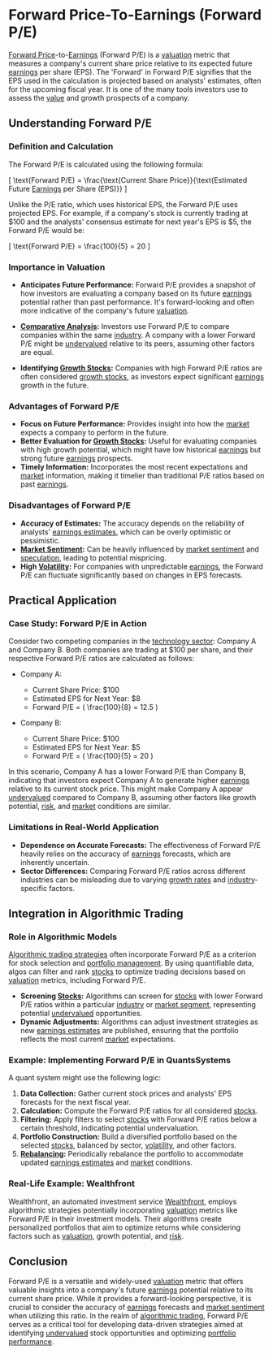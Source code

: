 # Forward Price-To-Earnings (Forward P/E)

[Forward Price](../f/forward_price.md)-to-[Earnings](../e/earnings.md) (Forward P/E) is a [valuation](../v/valuation.md) metric that measures a company's current share price relative to its expected future [earnings](../e/earnings.md) per share (EPS). The 'Forward' in Forward P/E signifies that the EPS used in the calculation is projected based on analysts' estimates, often for the upcoming fiscal year. It is one of the many tools investors use to assess the [value](../v/value.md) and growth prospects of a company.

## Understanding Forward P/E

### Definition and Calculation

The Forward P/E is calculated using the following formula:

\[ \text{Forward P/E} = \frac{\text{Current Share Price}}{\text{Estimated Future [Earnings](../e/earnings.md) per Share (EPS)}} \]

Unlike the P/E ratio, which uses historical EPS, the Forward P/E uses projected EPS. For example, if a company's stock is currently trading at $100 and the analysts' consensus estimate for next year's EPS is $5, the Forward P/E would be:

\[ \text{Forward P/E} = \frac{100}{5} = 20 \]

### Importance in Valuation

* **Anticipates Future Performance:** Forward P/E provides a snapshot of how investors are evaluating a company based on its future [earnings](../e/earnings.md) potential rather than past performance. It's forward-looking and often more indicative of the company's future [valuation](../v/valuation.md).

* **[Comparative Analysis](../c/comparative_analysis.md):** Investors use Forward P/E to compare companies within the same [industry](../i/industry.md). A company with a lower Forward P/E might be [undervalued](../u/undervalued.md) relative to its peers, assuming other factors are equal.

* **Identifying [Growth Stocks](../g/growth_stocks.md):** Companies with high Forward P/E ratios are often considered [growth stocks](../g/growth_stocks.md), as investors expect significant [earnings](../e/earnings.md) growth in the future.

### Advantages of Forward P/E

* **Focus on Future Performance:** Provides insight into how the [market](../m/market.md) expects a company to perform in the future.
* **Better Evaluation for [Growth Stocks](../g/growth_stocks.md):** Useful for evaluating companies with high growth potential, which might have low historical [earnings](../e/earnings.md) but strong future [earnings](../e/earnings.md) prospects.
* **Timely Information:** Incorporates the most recent expectations and [market](../m/market.md) information, making it timelier than traditional P/E ratios based on past [earnings](../e/earnings.md).

### Disadvantages of Forward P/E

* **Accuracy of Estimates:** The accuracy depends on the reliability of analysts' [earnings estimates](../e/earnings_estimate.md), which can be overly optimistic or pessimistic.
* **[Market Sentiment](../m/market_sentiment.md):** Can be heavily influenced by [market sentiment](../m/market_sentiment.md) and [speculation](../s/speculation.md), leading to potential mispricing.
* **High [Volatility](../v/volatility.md):** For companies with unpredictable [earnings](../e/earnings.md), the Forward P/E can fluctuate significantly based on changes in EPS forecasts.

## Practical Application

### Case Study: Forward P/E in Action

Consider two competing companies in the [technology sector](../t/technology_sector.md): Company A and Company B. Both companies are trading at $100 per share, and their respective Forward P/E ratios are calculated as follows:

* Company A:
  * Current Share Price: $100
  * Estimated EPS for Next Year: $8
  * Forward P/E = \( \frac{100}{8} = 12.5 \)

* Company B:
  * Current Share Price: $100
  * Estimated EPS for Next Year: $5
  * Forward P/E = \( \frac{100}{5} = 20 \)

In this scenario, Company A has a lower Forward P/E than Company B, indicating that investors expect Company A to generate higher [earnings](../e/earnings.md) relative to its current stock price. This might make Company A appear [undervalued](../u/undervalued.md) compared to Company B, assuming other factors like growth potential, [risk](../r/risk.md), and [market](../m/market.md) conditions are similar.

### Limitations in Real-World Application

* **Dependence on Accurate Forecasts:** The effectiveness of Forward P/E heavily relies on the accuracy of [earnings](../e/earnings.md) forecasts, which are inherently uncertain.
* **Sector Differences:** Comparing Forward P/E ratios across different industries can be misleading due to varying [growth rates](../g/growth_rates_in_trading.md) and [industry](../i/industry.md)-specific factors.

## Integration in Algorithmic Trading

### Role in Algorithmic Models

[Algorithmic trading strategies](../a/algorithmic_trading_strategies.md) often incorporate Forward P/E as a criterion for stock selection and [portfolio management](../p/par.md). By using quantifiable data, algos can filter and rank [stocks](../s/stock.md) to optimize trading decisions based on [valuation](../v/valuation.md) metrics, including Forward P/E.

* **Screening [Stocks](../s/stock.md):** Algorithms can screen for [stocks](../s/stock.md) with lower Forward P/E ratios within a particular [industry](../i/industry.md) or [market segment](../m/market_segment.md), representing potential [undervalued](../u/undervalued.md) opportunities.
* **Dynamic Adjustments:** Algorithms can adjust investment strategies as new [earnings estimates](../e/earnings_estimate.md) are published, ensuring that the portfolio reflects the most current [market](../m/market.md) expectations.

### Example: Implementing Forward P/E in QuantsSystems

A quant system might use the following logic:

1. **Data Collection:** Gather current stock prices and analysts' EPS forecasts for the next fiscal year.
2. **Calculation:** Compute the Forward P/E ratios for all considered [stocks](../s/stock.md).
3. **Filtering:** Apply filters to select [stocks](../s/stock.md) with Forward P/E ratios below a certain threshold, indicating potential undervaluation.
4. **Portfolio Construction:** Build a diversified portfolio based on the selected [stocks](../s/stock.md), balanced by sector, [volatility](../v/volatility.md), and other factors.
5. **[Rebalancing](../r/rebalancing.md):** Periodically rebalance the portfolio to accommodate updated [earnings estimates](../e/earnings_estimate.md) and [market](../m/market.md) conditions.

### Real-Life Example: Wealthfront

Wealthfront, an automated investment service [Wealthfront](https://www.wealthfront.com/), employs algorithmic strategies potentially incorporating [valuation](../v/valuation.md) metrics like Forward P/E in their investment models. Their algorithms create personalized portfolios that aim to optimize returns while considering factors such as [valuation](../v/valuation.md), growth potential, and [risk](../r/risk.md).

## Conclusion

Forward P/E is a versatile and widely-used [valuation](../v/valuation.md) metric that offers valuable insights into a company's future [earnings](../e/earnings.md) potential relative to its current share price. While it provides a forward-looking perspective, it is crucial to consider the accuracy of [earnings](../e/earnings.md) forecasts and [market sentiment](../m/market_sentiment.md) when utilizing this ratio. In the realm of [algorithmic trading](../a/accountability.md), Forward P/E serves as a critical tool for developing data-driven strategies aimed at identifying [undervalued](../u/undervalued.md) stock opportunities and optimizing [portfolio performance](../p/portfolio_performance.md).